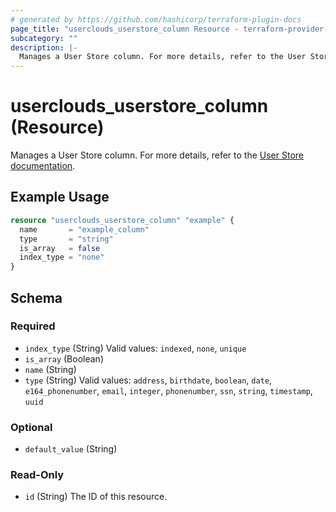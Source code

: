 ```yaml
---
# generated by https://github.com/hashicorp/terraform-plugin-docs
page_title: "userclouds_userstore_column Resource - terraform-provider-userclouds"
subcategory: ""
description: |-
  Manages a User Store column. For more details, refer to the User Store documentation https://docs.userclouds.com/docs/introduction.
---
```


# userclouds_userstore_column (Resource)

Manages a User Store column. For more details, refer to the [User Store documentation](https://docs.userclouds.com/docs/introduction).

## Example Usage

```terraform
resource "userclouds_userstore_column" "example" {
  name       = "example_column"
  type       = "string"
  is_array   = false
  index_type = "none"
}
```

<!-- schema generated by tfplugindocs -->
## Schema

### Required

- `index_type` (String) Valid values: `indexed`, `none`, `unique`
- `is_array` (Boolean)
- `name` (String)
- `type` (String) Valid values: `address`, `birthdate`, `boolean`, `date`, `e164_phonenumber`, `email`, `integer`, `phonenumber`, `ssn`, `string`, `timestamp`, `uuid`

### Optional

- `default_value` (String)

### Read-Only

- `id` (String) The ID of this resource.
